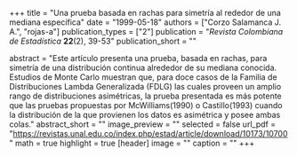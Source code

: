 +++
title = "Una prueba basada en rachas para simetría al rededor de una mediana específica"
date = "1999-05-18"
authors = ["Corzo Salamanca J. A.", "rojas-a"]
publication_types = ["2"]
publication = "*Revista Colombiana de Estadística* **22**(2), 39-53"
publication_short = ""

abstract = "Este artículo presenta una prueba, basada en rachas, para simetría de una distribución continua alrededor de su mediana conocida. Estudios de Monte Carlo muestran que, para doce casos de la Familia de Distribuciones Lambda Generalizada (FDLG) las cuales proveen un amplio rango de distribuciones asimétricas, la prueba presentada es más potente que las pruebas propuestas por McWilliams(1990) o Castillo(1993) cuando la distribución de la que provienen los datos es asimétrica y posee ambas colas."
abstract_short = ""
image_preview = ""
selected = false
url_pdf = "https://revistas.unal.edu.co/index.php/estad/article/download/10173/10700"
math = true
highlight = true
[header]
image = ""
caption = ""
+++
